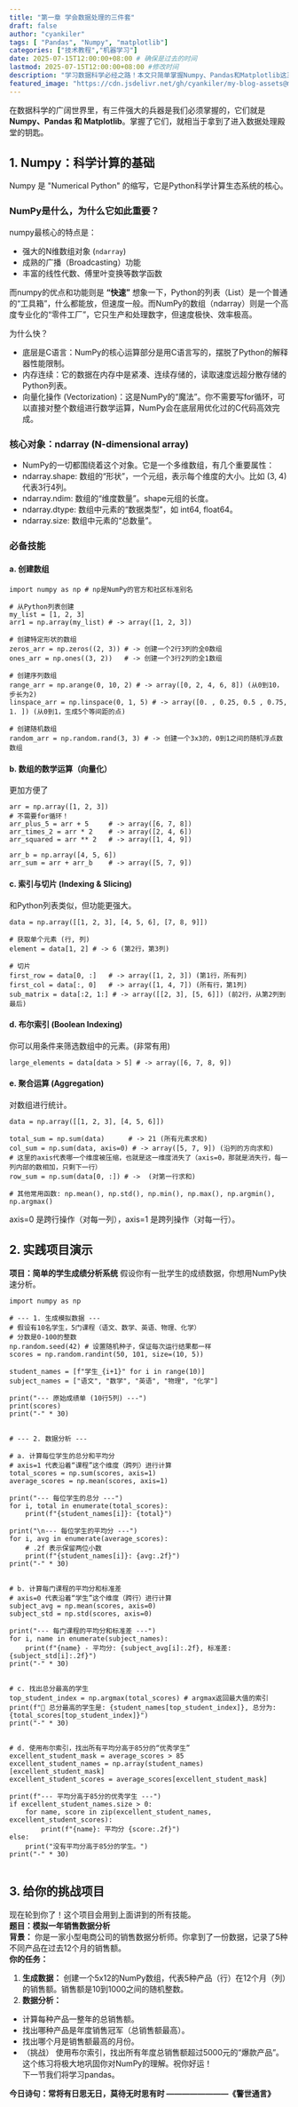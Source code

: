 ```yaml
---
title: "第一章 学会数据处理的三件套"
draft: false
author: "cyankiler"
tags: [ "Pandas", "Numpy", "matplotlib"]
categories: ["技术教程","机器学习"]
date: 2025-07-15T12:00:00+08:00 # 确保是过去的时间
lastmod: 2025-07-15T12:00:00+08:00 #修改时间
description: "学习数据科学必经之路！本文只简单掌握Numpy、Pandas和Matplotlib这三个Python数据处理核心库的基础用法。"
featured_image: "https://cdn.jsdelivr.net/gh/cyankiler/my-blog-assets@main/images/pandas.png"
---
```



在数据科学的广阔世界里，有三件强大的兵器是我们必须掌握的，它们就是 **Numpy、Pandas 和 Matplotlib**。掌握了它们，就相当于拿到了进入数据处理殿堂的钥匙。

## 1. Numpy：科学计算的基础
Numpy 是 "Numerical Python" 的缩写，它是Python科学计算生态系统的核心。

### NumPy是什么，为什么它如此重要？

numpy最核心的特点是：
- 强大的N维数组对象 (`ndarray`)
- 成熟的广播（Broadcasting）功能
- 丰富的线性代数、傅里叶变换等数学函数

而numpy的优点和功能则是 **“快速”**
想象一下，Python的列表（List）是一个普通的“工具箱”，什么都能放，但速度一般。而NumPy的数组（ndarray）则是一个高度专业化的“零件工厂”，它只生产和处理数字，但速度极快、效率极高。

为什么快？

- 底层是C语言：NumPy的核心运算部分是用C语言写的，摆脱了Python的解释器性能限制。
- 内存连续：它的数据在内存中是紧凑、连续存储的，读取速度远超分散存储的Python列表。
- 向量化操作 (Vectorization)：这是NumPy的“魔法”。你不需要写for循环，可以直接对整个数组进行数学运算，NumPy会在底层用优化过的C代码高效完成。

### 核心对象：ndarray (N-dimensional array)

- NumPy的一切都围绕着这个对象。它是一个多维数组，有几个重要属性：
- ndarray.shape: 数组的“形状”，一个元组，表示每个维度的大小。比如 (3, 4) 代表3行4列。
- ndarray.ndim: 数组的“维度数量”。shape元组的长度。
- ndarray.dtype: 数组中元素的“数据类型”，如 int64, float64。
- ndarray.size: 数组中元素的“总数量”。

### 必备技能
#### a. 创建数组
```
import numpy as np # np是NumPy的官方和社区标准别名

# 从Python列表创建
my_list = [1, 2, 3]
arr1 = np.array(my_list) # -> array​([1, 2, 3])

# 创建特定形状的数组
zeros_arr = np.zeros((2, 3)) # -> 创建一个2行3列的全0数组
ones_arr = np.ones((3, 2))   # -> 创建一个3行2列的全1数组

# 创建序列数组
range_arr = np.arange(0, 10, 2) # -> array([0, 2, 4, 6, 8]) (从0到10，步长为2)
linspace_arr = np.linspace(0, 1, 5) # -> array([0. , 0.25, 0.5 , 0.75, 1. ]) (从0到1，生成5个等间距的点)

# 创建随机数组
random_arr = np.random.rand(3, 3) # -> 创建一个3x3的，0到1之间的随机浮点数数组

```

#### b. 数组的数学运算（向量化）
更加方便了
```
arr = np.array([1, 2, 3])
# 不需要for循环！
arr_plus_5 = arr + 5     # -> array([6, 7, 8])
arr_times_2 = arr * 2    # -> array([2, 4, 6])
arr_squared = arr ** 2   # -> array([1, 4, 9])

arr_b = np.array([4, 5, 6])
arr_sum = arr + arr_b    # -> array([5, 7, 9])

```
#### c. 索引与切片 (Indexing & Slicing)
和Python列表类似，但功能更强大。
```
data = np.array([[1, 2, 3], [4, 5, 6], [7, 8, 9]])

# 获取单个元素 (行, 列)
element = data[1, 2] # -> 6 (第2行，第3列)

# 切片
first_row = data[0, :]   # -> array([1, 2, 3]) (第1行，所有列)
first_col = data[:, 0]   # -> array([1, 4, 7])​ (所有行，第1列)
sub_matrix = data[:2, 1:] # -> array([[2, 3], [5, 6]]) (前2行，从第2列到最后)

```

#### d. 布尔索引 (Boolean Indexing) 
你可以用条件来筛选数组中的元素。(非常有用)
```
large_elements = data[data > 5] # -> array([6, 7, 8, 9])

```

#### e. 聚合运算 (Aggregation)
对数组进行统计。
```
data = np.array([[1, 2, 3], [4, 5, 6]])

total_sum = np.sum(data)      # -> 21 (所有元素求和)
col_sum = np.sum(data, axis=0) # -> array([5, 7, 9]) (沿列的方向求和)
# 这里的axis代表哪一个维度被压缩，也就是这一维度消失了（axis=0，那就是消失行，每一列内部的数相加，只剩下一行）
row_sum = np.sum(data[0, :]) # ->  (对第一行求和)

# 其他常用函数: np.mean(), np.std(), np.min(), np.max(), np.argmin(), np.argmax()

```
axis=0 是跨行操作（对每一列），axis=1 是跨列操作（对每一行）。

## 2. 实践项目演示
**项目：简单的学生成绩分析系统**
假设你有一批学生的成绩数据，你想用NumPy快速分析。
```
import numpy as np

# --- 1. 生成模拟数据 ---
# 假设有10名学生，5门课程（语文、数学、英语、物理、化学）
# 分数是0-100的整数
np.random.seed(42) # 设置随机种子，保证每次运行结果都一样
scores = np.random.randint(50, 101, size=(10, 5))

student_names = [f"学生_{i+1}" for i in range(10)]
subject_names​ = ["语文", "数学", "英语", "物理", "化学"]

print("--- 原始成绩单 (10行5列) ---")
print(scores)
print("-" * 30)


# --- 2. 数据分析 ---

# a. 计算每位学生的总分和平均分
# axis=1 代表沿着“课程”这个维度（跨列）进行计算
total_scores = np.sum(scores, axis=1)
average_scores = np.mean(scores, axis=1)

print("--- 每位学生的总分 ---")
for i, total in enumerate(total_scores):
    print(f"{student_names[i]}: {total}")

print("\n--- 每位学生的平均分 ---")
for i, avg in enumerate(average_scores):
    # .2f 表示保留两位小数
    print(f"{student_names[i]}: {avg:.2f}")
print("-" * 30)


# b. 计算每门课程的平均分和标准差
# axis=0 代表沿着“学生”这个维度（跨行）进行计算
subject_avg = np.mean(scores, axis=0)
subject_std = np.std(scores, axis=0)

print("--- 每门课程的平均分和标准差 ---")
for i, name in enumerate(subject_names):
    print(f"{name} - 平均分: {subject_avg[i]:.2f}, 标准差: {subject_std[i]:.2f}")
print("-" * 30)


# c. 找出总分最高的学生
top_student_index = np.argmax(total_scores) # argmax返回最大值的索引
print(f"🎉 总分最高的学生是: {student_names[top_student_index]}, 总分为: {total_scores[top_student_index]}")
print("-" * 30)


# d. 使用布尔索引，找出所有平均分高于85分的“优秀学生”
excellent_student_mask = average_scores > 85
excellent_student_names = np.array(student_names)[excellent_student_mask]
excellent_student_scores = average_scores[excellent_student_mask]

​print(f"--- 平均分高于85分的优秀学生 ---")
if excellent_student_names.size > 0:
    for name, score in zip(excellent_student_names, excellent_student_scores):
        print(f"{name}: 平均分 {score:.2f}")
else:
    print("没有平均分高于85分的学生。")
print("-" * 30)


```

## 3. 给你的挑战项目
现在轮到你了！这个项目会用到上面讲到的所有技能。  
**题目：模拟一年销售数据分析**  
**背景：** 你是一家小型电商公司的销售数据分析师。你拿到了一份数据，记录了5种不同产品在过去12个月的销售额。  
**你的任务：**
1. **生成数据：** 创建一个5x12的NumPy数组，代表5种产品（行）在12个月（列）的销售额。销售额是10到1000之间的随机整数。  
2. **数据分析：**  
- 计算每种产品一整年的总销售额。  
- 找出哪种产品是年度销售冠军（总销售额最高）。  
- 找出哪个月是销售额最高的月份。
- （挑战） 使用布尔索引，找出所有年度总销售额超过5000元的“爆款产品”。  
这个练习将极大地巩固你对NumPy的理解。祝你好运！  
下一节我们将学习pandas。  

**今日诗句：常将有日思无日，莫待无时思有时 ————————《警世通言》**
